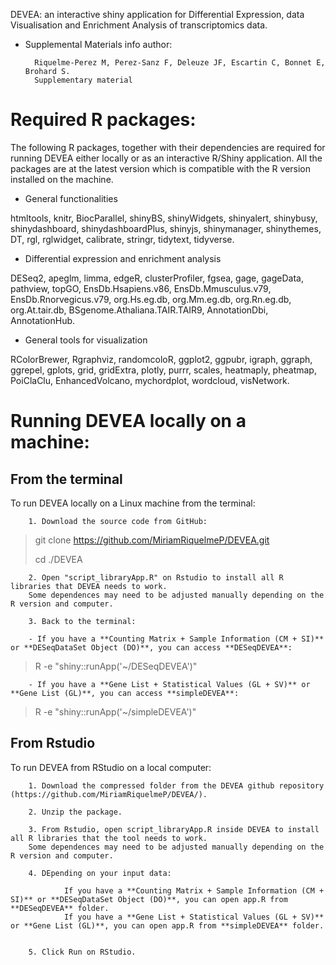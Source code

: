 DEVEA: an interactive shiny application for Differential
Expression, data Visualisation and Enrichment Analysis
of transcriptomics data. 

- Supplemental Materials info author:

        Riquelme-Perez M, Perez-Sanz F, Deleuze JF, Escartin C, Bonnet E, Brohard S.
        Supplementary material


# Required R packages:

The following R packages, together with their dependencies are required for running DEVEA either locally or as an 
interactive R/Shiny application. All the packages are at the latest version which is compatible with the R version installed on the machine.

- General functionalities

htmltools, knitr, BiocParallel, shinyBS, shinyWidgets, shinyalert, shinybusy, shinydashboard, shinydashboardPlus, 
shinyjs, shinymanager, shinythemes, DT, rgl, rglwidget, calibrate, stringr, tidytext, tidyverse.

- Differential expression and enrichment analysis

DESeq2, apeglm, limma, edgeR, clusterProfiler, fgsea, gage, gageData, pathview, topGO, EnsDb.Hsapiens.v86, 
EnsDb.Mmusculus.v79, EnsDb.Rnorvegicus.v79, org.Hs.eg.db, org.Mm.eg.db, org.Rn.eg.db, org.At.tair.db, BSgenome.Athaliana.TAIR.TAIR9,
AnnotationDbi, AnnotationHub.

- General tools for visualization

RColorBrewer, Rgraphviz, randomcoloR, ggplot2, ggpubr, igraph, ggraph, ggrepel, gplots, grid, 
gridExtra, plotly, purrr, scales, heatmaply, pheatmap, PoiClaClu, EnhancedVolcano, mychordplot, wordcloud, visNetwork.



# Running DEVEA locally on a machine:

## From the terminal

To run DEVEA locally on a Linux machine from the terminal: 

        1. Download the source code from GitHub:
        
> git clone https://github.com/MiriamRiquelmeP/DEVEA.git
> 
> cd ./DEVEA

        2. Open "script_libraryApp.R" on Rstudio to install all R libraries that DEVEA needs to work. 
        Some dependences may need to be adjusted manually depending on the R version and computer.
        
        3. Back to the terminal:

        - If you have a **Counting Matrix + Sample Information (CM + SI)** or **DESeqDataSet Object (DO)**, you can access **DESeqDEVEA**:
                
> R -e "shiny::runApp('~/DESeqDEVEA')"

        - If you have a **Gene List + Statistical Values (GL + SV)** or **Gene List (GL)**, you can access **simpleDEVEA**:
                
> R -e "shiny::runApp('~/simpleDEVEA')"


## From Rstudio

To run DEVEA from RStudio on a local computer:

        1. Download the compressed folder from the DEVEA github repository (https://github.com/MiriamRiquelmeP/DEVEA/).
        
        2. Unzip the package.
        
        3. From Rstudio, open script_libraryApp.R inside DEVEA to install all R libraries that the tool needs to work. 
        Some dependences may need to be adjusted manually depending on the R version and computer.
        
        4. DEpending on your input data:
                
                If you have a **Counting Matrix + Sample Information (CM + SI)** or **DESeqDataSet Object (DO)**, you can open app.R from **DESeqDEVEA** folder.
                If you have a **Gene List + Statistical Values (GL + SV)** or **Gene List (GL)**, you can open app.R from **simpleDEVEA** folder.
        
        
        5. Click Run on RStudio.
        

